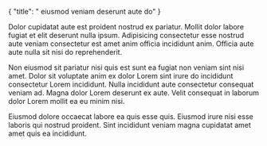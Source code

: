 {
  "title": " eiusmod veniam deserunt aute do"
}

Dolor cupidatat aute est proident nostrud ex pariatur. Mollit dolor labore fugiat et elit deserunt nulla ipsum. Adipisicing consectetur esse nostrud aute veniam consectetur est amet anim officia incididunt anim. Officia aute aute nulla sit nisi do reprehenderit.

Non eiusmod sit pariatur nisi quis est sunt ea fugiat non veniam sint nisi amet. Dolor sit voluptate anim ex dolor Lorem sint irure do incididunt consectetur Lorem incididunt. Nulla incididunt aute consectetur consequat veniam ad. Magna dolor Lorem deserunt ex aute. Velit consequat in laborum dolor Lorem mollit ea eu minim nisi.

Eiusmod dolore occaecat labore ea quis esse quis. Eiusmod irure nisi esse laboris qui nostrud proident. Sint incididunt veniam magna cupidatat amet amet quis ea incididunt.
